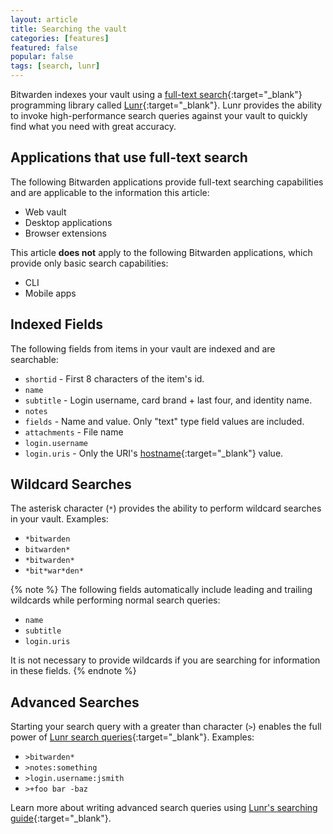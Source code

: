 ```yaml
---
layout: article
title: Searching the vault
categories: [features]
featured: false
popular: false
tags: [search, lunr]
---
```


Bitwarden indexes your vault using a [full-text search](https://en.wikipedia.org/wiki/Full-text_search){:target="_blank"} programming library called [Lunr](https://lunrjs.com/){:target="_blank"}. Lunr provides the ability to invoke high-performance search queries against your vault to quickly find what you need with great accuracy.

## Applications that use full-text search

The following Bitwarden applications provide full-text searching capabilities and are applicable to the information this article:

- Web vault
- Desktop applications
- Browser extensions

This article **does not** apply to the following Bitwarden applications, which provide only basic search capabilities:

- CLI
- Mobile apps

## Indexed Fields

The following fields from items in your vault are indexed and are searchable:

- `shortid` - First 8 characters of the item's id.
- `name`
- `subtitle` - Login username, card brand + last four, and identity name.
- `notes`
- `fields` - Name and value. Only "text" type field values are included.
- `attachments` - File name
- `login.username`
- `login.uris` - Only the URI's [hostname](https://developer.mozilla.org/en-US/docs/Web/API/HTMLHyperlinkElementUtils/hostname){:target="_blank"} value.

## Wildcard Searches

The asterisk character (`*`) provides the ability to perform wildcard searches in your vault. Examples:

- `*bitwarden`
- `bitwarden*`
- `*bitwarden*`
- `*bit*war*den*`

{% note %}
The following fields automatically include leading and trailing wildcards while performing normal search queries:

- `name`
- `subtitle`
- `login.uris`

It is not necessary to provide wildcards if you are searching for information in these fields.
{% endnote %}

## Advanced Searches

Starting your search query with a greater than character (`>`) enables the full power of [Lunr search queries](https://lunrjs.com/guides/searching.html){:target="_blank"}. Examples:

- `>bitwarden*`
- `>notes:something`
- `>login.username:jsmith`
- `>+foo bar -baz`

Learn more about writing advanced search queries using [Lunr's searching guide](https://lunrjs.com/guides/searching.html){:target="_blank"}.
